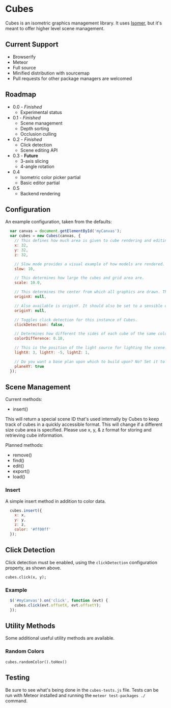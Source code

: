 # Cubes

Cubes is an isometric graphics management library. It uses [Isomer](https://github.com/jdan/isomer), but it's meant to offer higher level scene management.

## Current Support
- Browserify
- Meteor
- Full source
- Minified distribution with sourcemap
- Pull requests for other package managers are welcomed

## Roadmap

- 0.0 - _Finished_
  - Experimental status
- 0.1 - _Finished_
  - Scene management
  - Depth sorting
  - Occlusion culling
- 0.2 - _Finished_
  - Click detection
  - Scene editing API
- 0.3 - __Future__
  - 3-axis slicing
  - 4-angle rotation
- 0.4
  - Isometric color picker partial
  - Basic editor partial
- 0.5
  - Backend rendering

## Configuration

An example configuration, taken from the defaults:

```javascript
  var canvas = document.getElementById('myCanvas');
  var cubes = new Cubes(canvas, {
    // This defines how much area is given to cube rendering and editing
    x: 32,
    y: 32,
    z: 32,

    // Slow mode provides a visual example of how models are rendered. The value provided indicates milliseconds between each successive render.
    slow: 10,

    // This determines how large the cubes and grid area are.
    scale: 10.0,

    // This determines the center from which all graphics are drawn. This should be set to a sensible value, but if it isn't, it can be overridden. It is measured in pixels.
    originX: null,

    // Also available is originY. It should also be set to a sensible default, but in case it isn't...
    originY: null,

    // Toggles click detection for this instance of Cubes.
    clickDetection: false,

    // Determines how different the sides of each cube of the same color are in lightness.
    colorDifference: 0.10,

    // This is the position of the light source for lighting the scene. It's a directional light, so a larger number indicates the light is further away, but it is not a point light.
    lightX: 3, lightY: -5, lightZ: 1,

    // Do you want a base plan upon which to build upon? No? Set it to false, then.
    planeXY: true
  });
```

## Scene Management

Current methods:

- insert()

This will return a special scene ID that's used internally by Cubes to keep track of cubes in a quickly accessible format. This will change if a different size cube area is specified. Please use x, y, & z format for storing and retrieving cube information.

Planned methods:

- remove()
- find()
- edit()
- export()
- load()

### Insert

A simple insert method in addition to color data.

```javascript
  cubes.insert({
    x: x,
    y: y,
    z: z,
    color: '#ff00ff'
  });
```

## Click Detection

Click detection must be enabled, using the `clickDetection` configuration property, as shown above.

`cubes.click(x, y);`

### Example

```javascript
  $('#myCanvas').on('click', function (evt) {
    cubes.click(evt.offsetX, evt.offsetY);
  });
```

## Utility Methods

Some additional useful utility methods are available.

### Random Colors

`cubes.randomColor().toHex()`

## Testing

Be sure to see what's being done in the `cubes-tests.js` file. Tests can be run with Meteor installed and running the `meteor test-packages ./` command.
